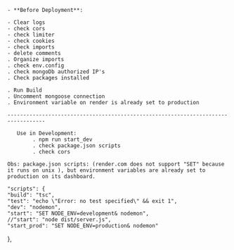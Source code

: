     - **Before Deployment**:

    - Clear logs
    - check cors
    - check limiter
    - check cookies
    - check imports
    - delete comments
    . Organize imports
    . check env.config
    . check mongoDb authorized IP's
    . Check packages installed

    . Run Build
    . Uncomment mongoose connection
    . Environment variable on render is already set to production

    ----------------------------------------------------------------------------------

       Use in Development:
            . npm run start_dev
            . check package.json scripts
            . check cors

    Obs: package.json scripts: (render.com does not support "SET" because it runs on unix ), but environment variables are already set to production on its dashboard.

    "scripts": {
    "build": "tsc",
    "test": "echo \"Error: no test specified\" && exit 1",
    "dev": "nodemon",
    "start": "SET NODE_ENV=development& nodemon",
    //"start": "node dist/server.js",
    "start_prod": "SET NODE_ENV=production& nodemon"

},
